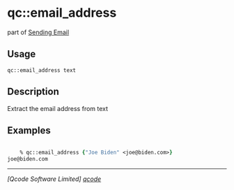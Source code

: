 qc::email_address
=================

part of [Sending Email](../qc/wiki/SendingEmail)

Usage
-----
`qc::email_address text`

Description
-----------
Extract the email address from text

Examples
--------
```tcl

    % qc::email_address {"Joe Biden" <joe@biden.com>}
joe@biden.com
```

----------------------------------
*[Qcode Software Limited] [qcode]*

[qcode]: http://www.qcode.co.uk "Qcode Software"